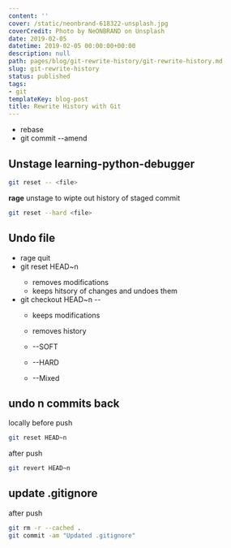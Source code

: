 ```yaml
---
content: ''
cover: /static/neonbrand-618322-unsplash.jpg
coverCredit: Photo by NeONBRAND on Unsplash
date: 2019-02-05
datetime: 2019-02-05 00:00:00+00:00
description: null
path: pages/blog/git-rewrite-history/git-rewrite-history.md
slug: git-rewrite-history
status: published
tags:
- git
templateKey: blog-post
title: Rewrite History with Git
---
```


* rebase
* git commit --amend

## Unstage learning-python-debugger

``` bash
git reset -- <file>
```

**rage** unstage to wipte out history of staged commit
``` bash
git reset --hard <file>
```

## Undo file

* rage quit
* git reset HEAD~n <file>
    * removes modifications
    * keeps hitsory of changes and undoes them
* git checkout HEAD~n -- <file>
    * keeps modifications
    * removes history

    * --SOFT
    * --HARD
    * --Mixed

## undo n commits back

locally before push
``` bash
git reset HEAD~n
```

after push
``` bash
git revert HEAD~n
```

## update .gitignore

after push
``` bash
git rm -r --cached .
git commit -am "Updated .gitignore"
```
